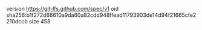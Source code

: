 version https://git-lfs.github.com/spec/v1
oid sha256:b1f272d66610a9da60a82cdd948ffead11793903de14d94f21665cfe2210dccb
size 458
